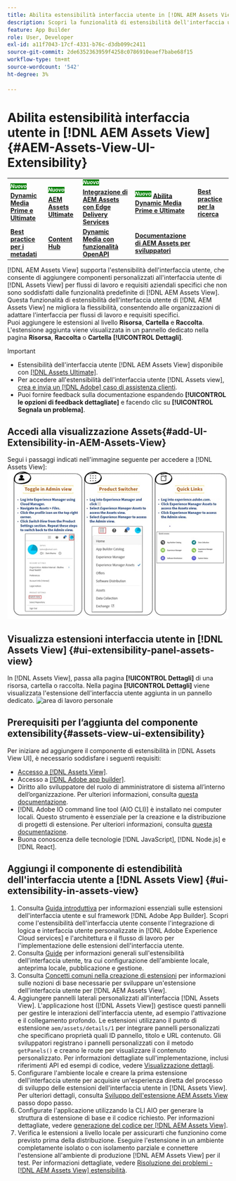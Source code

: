 ```yaml
---
title: Abilita estensibilità interfaccia utente in [!DNL AEM Assets View]
description: Scopri la funzionalità di estensibilità dell'interfaccia utente di  [!DNL AEM Assets View]. [!DNL AEM Assets View] UI consente di aggiungere componenti dell'interfaccia utente personalizzati per soddisfare esigenze aziendali specifiche.
feature: App Builder
role: User, Developer
exl-id: a11f7043-17cf-4331-b76c-d3db099c2411
source-git-commit: 2de6352363959f4258c0786910eaef7babe68f15
workflow-type: tm+mt
source-wordcount: '542'
ht-degree: 3%

---
```


# Abilita estensibilità interfaccia utente in [!DNL AEM Assets View] {#AEM-Assets-View-UI-Extensibility}

<table>
    <tr>
        <td>
            <sup style= "background-color:#008000; color:#FFFFFF; font-weight:bold"><i>Nuovo</i></sup> <a href="/help/assets/dynamic-media/dm-prime-ultimate.md"><b>Dynamic Media Prime e Ultimate</b></a>
        </td>
        <td>
            <sup style= "background-color:#008000; color:#FFFFFF; font-weight:bold"><i>Nuovo</i></sup> <a href="/help/assets/assets-ultimate-overview.md"><b>AEM Assets Ultimate</b></a>
        </td>
        <td>
            <sup style= "background-color:#008000; color:#FFFFFF; font-weight:bold"><i>Nuova</i></sup> <a href="/help/assets/integrate-aem-assets-edge-delivery-services.md"><b>Integrazione di AEM Assets con Edge Delivery Services</b></a>
        </td>
          <td>
            <sup style= "background-color:#008000; color:#FFFFFF; font-weight:bold"><i>Nuovo</i></sup> <a href="/help/assets/dynamic-media/enable-dynamic-media-prime-and-ultimate.md"><b>Abilita Dynamic Media Prime e Ultimate</b></a>
        </td>
        <td>
            <a href="/help/assets/search-best-practices.md"><b>Best practice per la ricerca</b></a>
        </td>
    </tr>
    <tr>
        <td>
            <a href="/help/assets/metadata-best-practices.md"><b>Best practice per i metadati</b></a>
        </td>
        <td>
            <a href="/help/assets/product-overview.md"><b>Content Hub</b></a>
        </td>
        <td>
            <a href="/help/assets/dynamic-media-open-apis-overview.md"><b>Dynamic Media con funzionalità OpenAPI</b></a>
        </td>
        <td>
            <a href="https://developer.adobe.com/experience-cloud/experience-manager-apis/"><b>Documentazione di AEM Assets per sviluppatori</b></a>
        </td>
    </tr>
</table>

[!DNL AEM Assets View] supporta l&#39;estensibilità dell&#39;interfaccia utente, che consente di aggiungere componenti personalizzati all&#39;interfaccia utente di [!DNL Assets View] per flussi di lavoro e requisiti aziendali specifici che non sono soddisfatti dalle funzionalità predefinite di [!DNL AEM Assets View]. Questa funzionalità di estensibilità dell&#39;interfaccia utente di [!DNL AEM Assets View] ne migliora la flessibilità, consentendo alle organizzazioni di adattare l&#39;interfaccia per flussi di lavoro e requisiti specifici.\
Puoi aggiungere le estensioni al livello **Risorsa**, **Cartella** e **Raccolta**. L&#39;estensione aggiunta viene visualizzata in un pannello dedicato nella pagina **Risorsa**, **Raccolta** o **Cartella** **[!UICONTROL Dettagli]**.

>[!IMPORTANT]
>
> * Estensibilità dell&#39;interfaccia utente [!DNL AEM Assets View] disponibile con [[!DNL Assets Ultimate]](/help/assets/assets-ultimate-overview.md).
> * Per accedere all&#39;estensibilità dell&#39;interfaccia utente [!DNL Assets view], [crea e invia un [!DNL Adobe] caso di assistenza clienti](https://helpx.adobe.com/it/enterprise/using/support-for-experience-cloud.html).
> * Puoi fornire feedback sulla documentazione espandendo **[!UICONTROL le opzioni di feedback dettagliate]** e facendo clic su **[!UICONTROL Segnala un problema]**.

## <a id="1"></a> Accedi alla visualizzazione Assets{#add-UI-Extensibility-in-AEM-Assets-View}

Segui i passaggi indicati nell&#39;immagine seguente per accedere a [!DNL Assets View]:
![access-assets-view-ui](/help/assets/assets/access-assets-view.jpg)

## Visualizza estensioni interfaccia utente in [!DNL Assets View] {#ui-extensibility-panel-assets-view}

In [!DNL Assets View], passa alla pagina **[!UICONTROL Dettagli]** di una risorsa, cartella o raccolta. Nella pagina **[!UICONTROL Dettagli]** viene visualizzata l&#39;estensione dell&#39;interfaccia utente aggiunta in un pannello dedicato.
![area di lavoro personale](/help/assets/assets/my-workspace-assets-view3.png)

## Prerequisiti per l’aggiunta del componente extensibility{#assets-view-ui-extensibility}

Per iniziare ad aggiungere il componente di estensibilità in [!DNL Assets View UI], è necessario soddisfare i seguenti requisiti:

* [Accesso a [!DNL Assets View]](#1).
* Accesso a [[!DNL Adobe app builder]](https://developer.adobe.com/app-builder/docs/overview/).
* Diritto allo sviluppatore del ruolo di amministratore di sistema all’interno dell’organizzazione. Per ulteriori informazioni, consulta [questa documentazione](https://developer.adobe.com/uix/docs/guides/get-access/).
* [!DNL Adobe IO command line tool (AIO CLI)] è installato nei computer locali. Questo strumento è essenziale per la creazione e la distribuzione di progetti di estensione. Per ulteriori informazioni, consulta [questa documentazione](https://developer.adobe.com/app-builder/docs/getting_started/#local-environment-set-up).
* Buona conoscenza delle tecnologie [!DNL JavaScript], [!DNL Node.js] e [!DNL React].

## Aggiungi il componente di estendibilità dell&#39;interfaccia utente a [!DNL Assets View] {#ui-extensibility-in-assets-view}

1. Consulta [Guida introduttiva](https://developer.adobe.com/uix/docs/getting-started/) per informazioni essenziali sulle estensioni dell&#39;interfaccia utente e sul framework [!DNL Adobe App Builder]. Scopri come l&#39;estensibilità dell&#39;interfaccia utente consente l&#39;integrazione di logica e interfaccia utente personalizzate in [!DNL Adobe Experience Cloud services] e l&#39;architettura e il flusso di lavoro per l&#39;implementazione delle estensioni dell&#39;interfaccia utente.
1. Consulta [Guide](https://developer.adobe.com/uix/docs/guides/) per informazioni generali sull&#39;estensibilità dell&#39;interfaccia utente, tra cui configurazione dell&#39;ambiente locale, anteprima locale, pubblicazione e gestione.
1. Consulta [Concetti comuni nella creazione di estensioni](https://developer.adobe.com/uix/docs/services/aem-assets-view/api/commons/) per informazioni sulle nozioni di base necessarie per sviluppare un&#39;estensione dell&#39;interfaccia utente per [!DNL AEM Assets View].
1. Aggiungere pannelli laterali personalizzati all&#39;interfaccia [!DNL Assets View]. L&#39;applicazione host ([!DNL Assets View]) gestisce questi pannelli per gestire le interazioni dell&#39;interfaccia utente, ad esempio l&#39;attivazione e il collegamento profondo. Le estensioni utilizzano il punto di estensione `aem/assets/details/1` per integrare pannelli personalizzati che specificano proprietà quali ID pannello, titolo e URL contenuto. Gli sviluppatori registrano i pannelli personalizzati con il metodo `getPanels()` e creano le route per visualizzare il contenuto personalizzato. Per informazioni dettagliate sull&#39;implementazione, inclusi riferimenti API ed esempi di codice, vedere [Visualizzazione dettagli](https://developer.adobe.com/uix/docs/services/aem-assets-view/api/details-view/).
1. Configurare l&#39;ambiente locale e creare la prima estensione dell&#39;interfaccia utente per acquisire un&#39;esperienza diretta del processo di sviluppo delle estensioni dell&#39;interfaccia utente in [!DNL Assets View]. Per ulteriori dettagli, consulta [Sviluppo dell&#39;estensione AEM Assets View](https://developer.adobe.com/uix/docs/services/aem-assets-view/extension-development/) passo dopo passo.
1. Configurate l&#39;applicazione utilizzando la CLI AIO per generare la struttura di estensione di base e il codice richiesto. Per informazioni dettagliate, vedere [generazione del codice per [!DNL AEM Assets View]](https://developer.adobe.com/uix/docs/services/aem-assets-view/code-generation/).
1. Verifica le estensioni a livello locale per assicurarti che funzionino come previsto prima della distribuzione. Eseguire l&#39;estensione in un ambiente completamente isolato o con isolamento parziale e connettere l&#39;estensione all&#39;ambiente di produzione [!DNL AEM Assets View] per il test. Per informazioni dettagliate, vedere [Risoluzione dei problemi - [!DNL AEM Assets View] estensibilità](https://developer.adobe.com/uix/docs/services/aem-assets-view/debug/).
